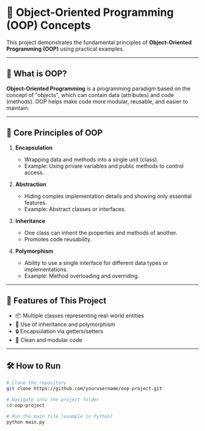 # 🚀 Object-Oriented Programming (OOP) Concepts

This project demonstrates the fundamental principles of **Object-Oriented Programming (OOP)** using practical examples.

---

## 📘 What is OOP?

**Object-Oriented Programming** is a programming paradigm based on the concept of "objects", which can contain data (attributes) and code (methods). OOP helps make code more modular, reusable, and easier to maintain.

---

## 🧱 Core Principles of OOP

1. **Encapsulation**
   - Wrapping data and methods into a single unit (class).
   - Example: Using private variables and public methods to control access.

2. **Abstraction**
   - Hiding complex implementation details and showing only essential features.
   - Example: Abstract classes or interfaces.

3. **Inheritance**
   - One class can inherit the properties and methods of another.
   - Promotes code reusability.

4. **Polymorphism**
   - Ability to use a single interface for different data types or implementations.
   - Example: Method overloading and overriding.

---

## 🧪 Features of This Project

- 📦 Multiple classes representing real-world entities
- 🧬 Use of inheritance and polymorphism
- 🔒 Encapsulation via getters/setters
- 🧼 Clean and modular code

---

## 🛠️ How to Run

```bash
# Clone the repository
git clone https://github.com/yourusername/oop-project.git

# Navigate into the project folder
cd oop-project

# Run the main file (example in Python)
python main.py

